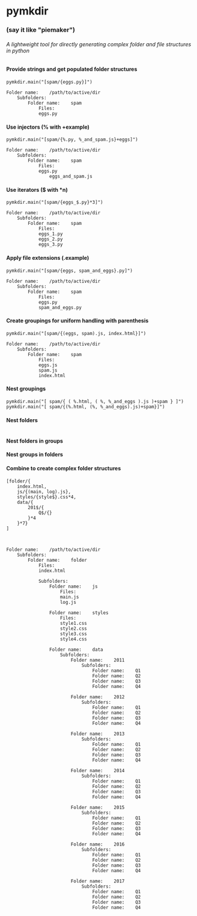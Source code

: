 # pymkdir <h3> (say it like "piemaker") </h3>
###### A lightweight tool for directly generating complex folder and file structures in python


#### Provide strings and get populated folder structures
```
pymkdir.main("[spam/{eggs.py}]")

Folder name:	/path/to/active/dir
	Subfolders:
		Folder name:	spam
			Files:
			eggs.py
```


#### Use injectors (% with +example)
```
pymkdir.main("[spam/{%.py, %_and_spam.js}+eggs]")

Folder name:	/path/to/active/dir
	Subfolders:
		Folder name:	spam
			Files:
			eggs.py
      			eggs_and_spam.js
```


#### Use iterators ($ with *n)
```
pymkdir.main("[spam/{eggs_$.py}*3]")

Folder name:	/path/to/active/dir
	Subfolders:
		Folder name:	spam
			Files:
			eggs_1.py
			eggs_2.py
			eggs_3.py
```


#### Apply file extensions (.example)
```
pymkdir.main("[spam/{eggs, spam_and_eggs}.py]")

Folder name:	/path/to/active/dir
	Subfolders:
		Folder name:	spam
			Files:
			eggs.py
			spam_and_eggs.py
```


#### Create groupings for uniform handling with parenthesis
```
pymkdir.main("[spam/{(eggs, spam).js, index.html}]")

Folder name:	/path/to/active/dir
	Subfolders:
		Folder name:	spam
			Files:
			eggs.js
			spam.js
			index.html
```


#### Nest groupings
```
pymkdir.main("[ spam/{ ( %.html, ( %, %_and_eggs ).js )+spam } ]")
pymkdir.main("[ spam/{(%.html, (%, %_and_eggs).js)+spam}]")
```

#### Nest folders
```

```


#### Nest folders in groups


#### Nest groups in folders


#### Combine to create complex folder structures
```
[folder/{
    index.html, 
    js/{(main, log).js}, 
    styles/{style$}.css*4, 
    data/{
        201$/{
            Q$/{}
        }*4
    }*7}
]



Folder name:	/path/to/active/dir
	Subfolders:
		Folder name:	folder
			Files:
			index.html

			Subfolders:
				Folder name:	js
					Files:
					main.js
					log.js

				Folder name:	styles
					Files:
					style1.css
					style2.css
					style3.css
					style4.css

				Folder name:	data
					Subfolders:
						Folder name:	2011
							Subfolders:
								Folder name:	Q1
								Folder name:	Q2
								Folder name:	Q3
								Folder name:	Q4

						Folder name:	2012
							Subfolders:
								Folder name:	Q1
								Folder name:	Q2
								Folder name:	Q3
								Folder name:	Q4

						Folder name:	2013
							Subfolders:
								Folder name:	Q1
								Folder name:	Q2
								Folder name:	Q3
								Folder name:	Q4

						Folder name:	2014
							Subfolders:
								Folder name:	Q1
								Folder name:	Q2
								Folder name:	Q3
								Folder name:	Q4

						Folder name:	2015
							Subfolders:
								Folder name:	Q1
								Folder name:	Q2
								Folder name:	Q3
								Folder name:	Q4

						Folder name:	2016
							Subfolders:
								Folder name:	Q1
								Folder name:	Q2
								Folder name:	Q3
								Folder name:	Q4

						Folder name:	2017
							Subfolders:
								Folder name:	Q1
								Folder name:	Q2
								Folder name:	Q3
								Folder name:	Q4
```
